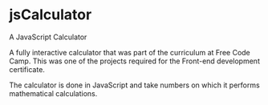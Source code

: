 # jsCalculator
A JavaScript Calculator

A fully interactive calculator that was part of the curriculum at Free Code Camp. This was one of the projects required for the Front-end development certificate. 

The calculator is done in JavaScript and take numbers on which it performs mathematical calculations. 
